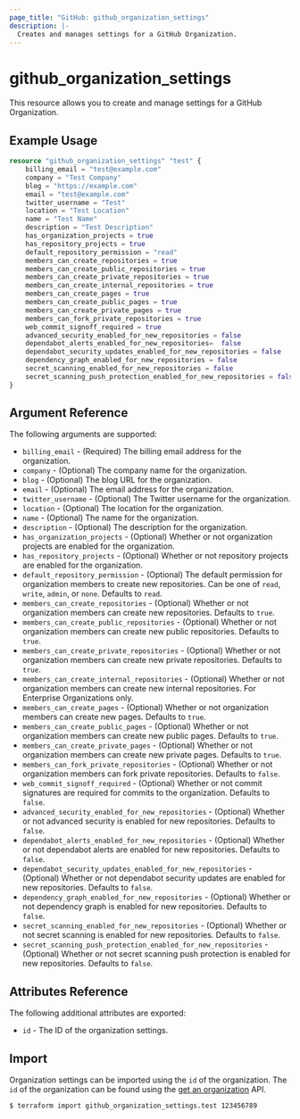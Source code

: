 ```yaml
---
page_title: "GitHub: github_organization_settings"
description: |-
  Creates and manages settings for a GitHub Organization.
---
```


# github_organization_settings

This resource allows you to create and manage settings for a GitHub Organization.

## Example Usage

```terraform
resource "github_organization_settings" "test" {
    billing_email = "test@example.com"
    company = "Test Company"
    blog = "https://example.com"
    email = "test@example.com"
    twitter_username = "Test"
    location = "Test Location"
    name = "Test Name"
    description = "Test Description"
    has_organization_projects = true
    has_repository_projects = true
    default_repository_permission = "read"
    members_can_create_repositories = true
    members_can_create_public_repositories = true
    members_can_create_private_repositories = true
    members_can_create_internal_repositories = true
    members_can_create_pages = true
    members_can_create_public_pages = true
    members_can_create_private_pages = true
    members_can_fork_private_repositories = true
    web_commit_signoff_required = true
    advanced_security_enabled_for_new_repositories = false
    dependabot_alerts_enabled_for_new_repositories=  false
    dependabot_security_updates_enabled_for_new_repositories = false
    dependency_graph_enabled_for_new_repositories = false
    secret_scanning_enabled_for_new_repositories = false
    secret_scanning_push_protection_enabled_for_new_repositories = false
}
```

## Argument Reference

The following arguments are supported:

* `billing_email` - (Required) The billing email address for the organization.
* `company` - (Optional) The company name for the organization.
* `blog` - (Optional) The blog URL for the organization.
* `email` - (Optional) The email address for the organization.
* `twitter_username` - (Optional) The Twitter username for the organization.
* `location` - (Optional) The location for the organization.
* `name` - (Optional) The name for the organization.
* `description` - (Optional) The description for the organization.
* `has_organization_projects` - (Optional) Whether or not organization projects are enabled for the organization.
* `has_repository_projects` - (Optional) Whether or not repository projects are enabled for the organization.
* `default_repository_permission` - (Optional) The default permission for organization members to create new repositories. Can be one of `read`, `write`, `admin`, or `none`. Defaults to `read`.
* `members_can_create_repositories` - (Optional) Whether or not organization members can create new repositories. Defaults to `true`.
* `members_can_create_public_repositories` - (Optional) Whether or not organization members can create new public repositories. Defaults to `true`.
* `members_can_create_private_repositories` - (Optional) Whether or not organization members can create new private repositories. Defaults to `true`.
* `members_can_create_internal_repositories` - (Optional) Whether or not organization members can create new internal repositories. For Enterprise Organizations only.
* `members_can_create_pages` - (Optional) Whether or not organization members can create new pages. Defaults to `true`.
* `members_can_create_public_pages` - (Optional) Whether or not organization members can create new public pages. Defaults to `true`.
* `members_can_create_private_pages` - (Optional) Whether or not organization members can create new private pages. Defaults to `true`.
* `members_can_fork_private_repositories` - (Optional) Whether or not organization members can fork private repositories. Defaults to `false`.
* `web_commit_signoff_required` - (Optional) Whether or not commit signatures are required for commits to the organization. Defaults to `false`.
* `advanced_security_enabled_for_new_repositories` - (Optional) Whether or not advanced security is enabled for new repositories. Defaults to `false`.
* `dependabot_alerts_enabled_for_new_repositories` - (Optional) Whether or not dependabot alerts are enabled for new repositories. Defaults to `false`.
* `dependabot_security_updates_enabled_for_new_repositories` - (Optional) Whether or not dependabot security updates are enabled for new repositories. Defaults to `false`.
* `dependency_graph_enabled_for_new_repositories` - (Optional) Whether or not dependency graph is enabled for new repositories. Defaults to `false`.
* `secret_scanning_enabled_for_new_repositories` - (Optional) Whether or not secret scanning is enabled for new repositories. Defaults to `false`.
* `secret_scanning_push_protection_enabled_for_new_repositories` - (Optional) Whether or not secret scanning push protection is enabled for new repositories. Defaults to `false`.

## Attributes Reference

The following additional attributes are exported:

* `id` - The ID of the organization settings.

## Import

Organization settings can be imported using the `id` of the organization. The `id` of the organization can be found using the [get an organization](https://docs.github.com/en/rest/orgs/orgs#get-an-organization) API.

```
$ terraform import github_organization_settings.test 123456789
```
